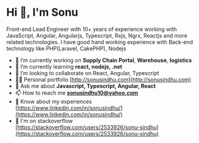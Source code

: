 <h1>Hi 👋, I'm Sonu</h1>
<p>Front-end Lead Engineer with 10+ years of experience working with JavaScript, Angular, Angularjs, Typescript, Rxjs, Ngrx, Reactjs and more related technologies. I have good hand working experience with Back-end technology like PHP(Laravel, CakePHP), Nodejs </p>

- 🔭 I’m currently working on **Supply Chain Portal**, **Warehouse**, **logistics**
- 🌱 I’m currently learning **react, nodejs, .net**
- 👯 I’m looking to collaborate on React, Angular, Typescript 
- 👨‍💻 Personal portfolio [http://sonusindhu.com](http://sonusindhu.com)
- 💬 Ask me about **Javascript, Typescript, Angular, React**
- 📫 How to reach me **sonusindhu10@yahoo.com**
- 📄 Know about my experiences [https://www.linkedin.com/in/sonusindhu/](https://www.linkedin.com/in/sonusindhu/)
- 📄 I'm on stackoverflow [https://stackoverflow.com/users/2533926/sonu-sindhu](https://stackoverflow.com/users/2533926/sonu-sindhu)
